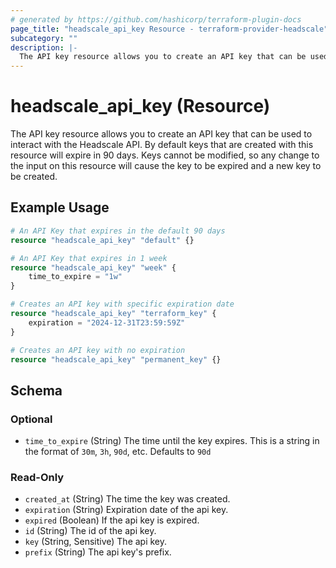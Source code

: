 ```yaml
---
# generated by https://github.com/hashicorp/terraform-plugin-docs
page_title: "headscale_api_key Resource - terraform-provider-headscale"
subcategory: ""
description: |-
  The API key resource allows you to create an API key that can be used to interact with the Headscale API. By default keys that are created with this resource will expire in 90 days. Keys cannot be modified, so any change to the input on this resource will cause the key to be expired and a new key to be created.
---
```


# headscale_api_key (Resource)

The API key resource allows you to create an API key that can be used to interact with the Headscale API. By default keys that are created with this resource will expire in 90 days. Keys cannot be modified, so any change to the input on this resource will cause the key to be expired and a new key to be created.

## Example Usage

```terraform
# An API Key that expires in the default 90 days
resource "headscale_api_key" "default" {}

# An API Key that expires in 1 week
resource "headscale_api_key" "week" {
    time_to_expire = "1w"
}

# Creates an API key with specific expiration date
resource "headscale_api_key" "terraform_key" {
    expiration = "2024-12-31T23:59:59Z"
}

# Creates an API key with no expiration
resource "headscale_api_key" "permanent_key" {}
```

<!-- schema generated by tfplugindocs -->
## Schema

### Optional

- `time_to_expire` (String) The time until the key expires. This is a string in the format of `30m`, `3h`, `90d`, etc. Defaults to `90d`

### Read-Only

- `created_at` (String) The time the key was created.
- `expiration` (String) Expiration date of the api key.
- `expired` (Boolean) If the api key is expired.
- `id` (String) The id of the api key.
- `key` (String, Sensitive) The api key.
- `prefix` (String) The api key's prefix.
